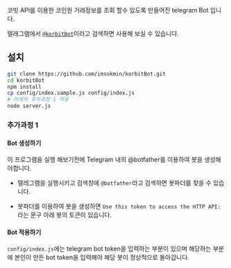 코빗 API를 이용한 코인원 거래정보를 조회 할수 있도록 만들어진 telegram Bot 입니다.

텔래그램에서 [`@korbitBot`](http://t.me/korbitBot)이라고 검색하면 사용해 보실 수 있습니다.

## 설치

``` bash
git clone https://github.com/imsukmin/korbitBot.git
cd korbitBot
npm install
cp config/index.sample.js config/index.js
# 아래의 추가과정 1 적용
node server.js

```

### 추가과정 1

#### Bot 생성하기

이 프로그램을 실행 해보기전에 Telegram 내의 @botfather를 이용하여 봇을 생성해야합니다.

- 탤레그램을 실행시키고 검색창에 `@botfather`라고 검색하면 봇파더를 찾을 수 있습니다. 

- 봇파더를 이용하여 봇을 생성하면 `Use this token to access the HTTP API:`라는 문구 아래 봇의 토큰이 있습니다.

#### Bot 적용하기

`config/index.js`에는 telegram bot token을 입력하는 부분이 있으며 해당하는 부분에 본인이 만든 bot token을 입력해야 해당 봇이 정상적으로 돌아갑니다.
